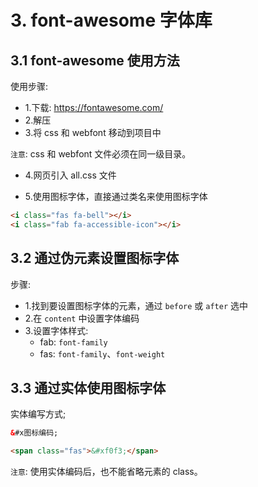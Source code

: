 # 3. font-awesome 字体库

## 3.1 font-awesome 使用方法
使用步骤:
* 1.下载: https://fontawesome.com/
* 2.解压
* 3.将 css 和 webfont 移动到项目中

`注意`: css 和 webfont 文件必须在同一级目录。

* 4.网页引入 all.css 文件

* 5.使用图标字体，直接通过类名来使用图标字体

```html
<i class="fas fa-bell"></i>
<i class="fab fa-accessible-icon"></i>
```


## 3.2 通过伪元素设置图标字体

步骤:
* 1.找到要设置图标字体的元素，通过 `before` 或 `after` 选中
* 2.在 `content` 中设置字体编码
* 3.设置字体样式:
    * fab: `font-family`
    * fas: `font-family`、`font-weight`

## 3.3 通过实体使用图标字体
实体编写方式;
```html
&#x图标编码;
```

```html
<span class="fas">&#xf0f3;</span>
```

`注意`: 使用实体编码后，也不能省略元素的 class。
